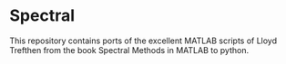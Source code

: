 # Spectral

This repository contains ports of the excellent MATLAB scripts of Lloyd Trefthen from the book Spectral Methods in MATLAB to python.
